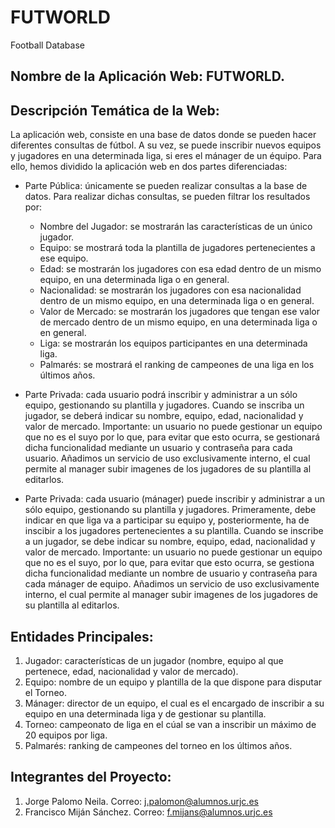 # **FUTWORLD**

Football Database

## Nombre de la Aplicación Web: FUTWORLD.

## Descripción Temática de la Web:

La aplicación web, consiste en una base de datos donde se pueden hacer diferentes consultas de fútbol. A su vez, se puede inscribir nuevos equipos y jugadores en una determinada liga, si eres el mánager de un équipo. Para ello, hemos dividido la aplicación web en dos partes diferenciadas:

* Parte Pública: únicamente se pueden realizar consultas a la base de datos. Para realizar dichas consultas, se pueden filtrar los resultados por:

	+ Nombre del Jugador: se mostrarán las características de un único jugador.
	+ Equipo: se mostrará toda la plantilla de jugadores pertenecientes a ese equipo.
	+ Edad: se mostrarán los jugadores con esa edad dentro de un mismo equipo, en una determinada liga o en general.
	+ Nacionalidad: se mostrarán los jugadores con esa nacionalidad dentro de un mismo equipo, en una determinada liga o en general.
	+ Valor de Mercado: se mostrarán los jugadores que tengan ese valor de mercado dentro de un mismo equipo, en una determinada liga o en general.
	+ Liga: se mostrarán los equipos participantes en una determinada liga.
	+ Palmarés: se mostrará el ranking de campeones de una liga en los últimos años.


* Parte Privada: cada usuario podrá inscribir y administrar a un sólo equipo, gestionando su plantilla y jugadores. Cuando se inscriba un jugador, se deberá indicar su nombre, equipo, edad, nacionalidad y valor de mercado. Importante: un usuario no puede gestionar un equipo que no es el suyo por lo que, para evitar que esto ocurra, se gestionará dicha funcionalidad mediante un usuario y contraseña para cada usuario. Añadimos un servicio de uso exclusivamente interno, el cual permite al manager subir imagenes de los jugadores de su plantilla al editarlos.

* Parte Privada: cada usuario (mánager) puede inscribir y administrar a un sólo equipo, gestionando su plantilla y jugadores. Primeramente, debe indicar en que liga va a participar su equipo y, posteriormente, ha de inscibir a los jugadores pertenecientes a su plantilla. Cuando se inscribe a un jugador, se debe indicar su nombre, equipo, edad, nacionalidad y valor de mercado. Importante: un usuario no puede gestionar un equipo que no es el suyo, por lo que, para evitar que esto ocurra, se gestiona dicha funcionalidad mediante un nombre de usuario y contraseña para cada mánager de equipo. Añadimos un servicio de uso exclusivamente interno, el cual permite al manager subir imagenes de los jugadores de su plantilla al editarlos.


## Entidades Principales:

1. Jugador: características de un jugador (nombre, equipo al que pertenece, edad, nacionalidad y valor de mercado).
2. Equipo: nombre de un equipo y plantilla de la que dispone para disputar el Torneo.
3. Mánager: director de un equipo, el cual es el encargado de inscribir a su equipo en una determinada liga y de gestionar su plantilla.
4. Torneo: campeonato de liga en el cúal se van a inscribir un máximo de 20 equipos por liga.
5. Palmarés: ranking de campeones del torneo en los últimos años.

## Integrantes del Proyecto:

1. Jorge Palomo Neila. Correo: j.palomon@alumnos.urjc.es
2. Francisco Miján Sánchez. Correo: f.mijans@alumnos.urjc.es
